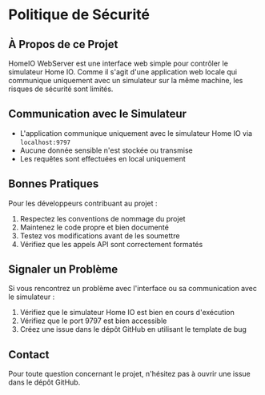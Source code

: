# Politique de Sécurité

## À Propos de ce Projet

HomeIO WebServer est une interface web simple pour contrôler le simulateur Home IO. Comme il s'agit d'une application web locale qui communique uniquement avec un simulateur sur la même machine, les risques de sécurité sont limités.

## Communication avec le Simulateur

- L'application communique uniquement avec le simulateur Home IO via `localhost:9797`
- Aucune donnée sensible n'est stockée ou transmise
- Les requêtes sont effectuées en local uniquement

## Bonnes Pratiques

Pour les développeurs contribuant au projet :

1. Respectez les conventions de nommage du projet
2. Maintenez le code propre et bien documenté
3. Testez vos modifications avant de les soumettre
4. Vérifiez que les appels API sont correctement formatés

## Signaler un Problème

Si vous rencontrez un problème avec l'interface ou sa communication avec le simulateur :

1. Vérifiez que le simulateur Home IO est bien en cours d'exécution
2. Vérifiez que le port 9797 est bien accessible
3. Créez une issue dans le dépôt GitHub en utilisant le template de bug

## Contact

Pour toute question concernant le projet, n'hésitez pas à ouvrir une issue dans le dépôt GitHub. 
